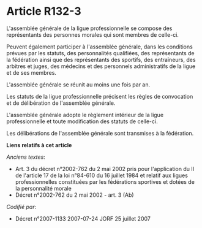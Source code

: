 # Article R132-3

L'assemblée générale de la ligue professionnelle se compose des représentants des personnes morales qui sont membres de
celle-ci.

Peuvent également participer à l'assemblée générale, dans les conditions prévues par les statuts, des personnalités
qualifiées, des représentants de la fédération ainsi que des représentants des sportifs, des entraîneurs, des arbitres et
juges, des médecins et des personnels administratifs de la ligue et de ses membres.

L'assemblée générale se réunit au moins une fois par an.

Les statuts de la ligue professionnelle précisent les règles de convocation et de délibération de l'assemblée générale.

L'assemblée générale adopte le règlement intérieur de la ligue professionnelle et toute modification des statuts de celle-ci.

Les délibérations de l'assemblée générale sont transmises à la fédération.

**Liens relatifs à cet article**

_Anciens textes_:

  - Art. 3 du décret n°2002-762 du 2 mai 2002 pris pour l'application du II de l'article 17 de la loi n°84-610 du 16 juillet 1984 et relatif aux ligues professionnelles constituées par les fédérations sportives et dotées de la personnalité morale
  - Décret n°2002-762 du 2 mai 2002 - art. 3 (Ab)

_Codifié par_:

  - Décret n°2007-1133 2007-07-24 JORF 25 juillet 2007
